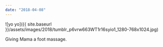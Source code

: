 ```yaml
---
date: "2018-04-08"
---
```


![yo yo]({{ site.baseurl }}/assets/images/2018/tumblr_p6vrw663WT1r16syio1_1280-768x1024.jpg)

Giving Mama a foot massage.
